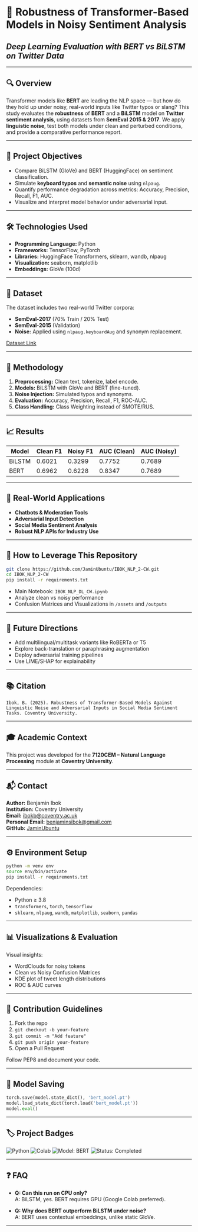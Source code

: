 # 🤖 Robustness of Transformer-Based Models in Noisy Sentiment Analysis  
## _Deep Learning Evaluation with BERT vs BiLSTM on Twitter Data_

---

## 🔍 Overview

Transformer models like **BERT** are leading the NLP space — but how do they hold up under noisy, real-world inputs like Twitter typos or slang? This study evaluates the **robustness** of **BERT** and a **BiLSTM** model on **Twitter sentiment analysis**, using datasets from **SemEval 2015 & 2017**. We apply **linguistic noise**, test both models under clean and perturbed conditions, and provide a comparative performance report.

---

## 🧠 Project Objectives

- Compare BiLSTM (GloVe) and BERT (HuggingFace) on sentiment classification.
- Simulate **keyboard typos** and **semantic noise** using `nlpaug`.
- Quantify performance degradation across metrics: Accuracy, Precision, Recall, F1, AUC.
- Visualize and interpret model behavior under adversarial input.

---

## 🛠️ Technologies Used

- **Programming Language:** Python
- **Frameworks:** TensorFlow, PyTorch
- **Libraries:** HuggingFace Transformers, sklearn, wandb, nlpaug
- **Visualization:** seaborn, matplotlib
- **Embeddings:** GloVe (100d)

---

## 📁 Dataset

The dataset includes two real-world Twitter corpora:

- **SemEval-2017** (70% Train / 20% Test)
- **SemEval-2015** (Validation)
- **Noise:** Applied using `nlpaug.keyboardAug` and synonym replacement.

[Dataset Link](https://github.com/leelaylay/TweetSemEval/tree/master/dataset)

---

## 🔬 Methodology

1. **Preprocessing:** Clean text, tokenize, label encode.
2. **Models:** BiLSTM with GloVe and BERT (fine-tuned).
3. **Noise Injection:** Simulated typos and synonyms.
4. **Evaluation:** Accuracy, Precision, Recall, F1, ROC-AUC.
5. **Class Handling:** Class Weighting instead of SMOTE/RUS.

---

## 📈 Results

| Model     | Clean F1 | Noisy F1 | AUC (Clean) | AUC (Noisy) |
|-----------|----------|----------|-------------|-------------|
| BiLSTM    | 0.6021   | 0.3299   | 0.7752      | 0.7689      |
| BERT      | 0.6962   | 0.6228   | 0.8347      | 0.7689      |

---

## 🧩 Real-World Applications

- **Chatbots & Moderation Tools**
- **Adversarial Input Detection**
- **Social Media Sentiment Analysis**
- **Robust NLP APIs for Industry Use**

---

## 🔗 How to Leverage This Repository

```bash
git clone https://github.com/JaminUbuntu/IBOK_NLP_2-CW.git
cd IBOK_NLP_2-CW
pip install -r requirements.txt
```

- Main Notebook: `IBOK_NLP_DL_CW.ipynb`
- Analyze clean vs noisy performance
- Confusion Matrices and Visualizations in `/assets` and `/outputs`

---

## 🧭 Future Directions

- Add multilingual/multitask variants like RoBERTa or T5
- Explore back-translation or paraphrasing augmentation
- Deploy adversarial training pipelines
- Use LIME/SHAP for explainability

---

## 📚 Citation

```text
Ibok, B. (2025). Robustness of Transformer-Based Models Against Linguistic Noise and Adversarial Inputs in Social Media Sentiment Tasks. Coventry University.
```

---

## 🎓 Academic Context

This project was developed for the **7120CEM – Natural Language Processing** module at **Coventry University**.

---

## 📬 Contact

**Author:** Benjamin Ibok  
**Institution:** Coventry University  
**Email:** ibokb@coventry.ac.uk  
**Personal Email:** benjaminsibok@gmail.com  
**GitHub:** [JaminUbuntu](https://github.com/JaminUbuntu)

---

## ⚙️ Environment Setup

```bash
python -m venv env
source env/bin/activate
pip install -r requirements.txt
```

Dependencies:
- Python ≥ 3.8
- `transformers`, `torch`, `tensorflow`
- `sklearn`, `nlpaug`, `wandb`, `matplotlib`, `seaborn`, `pandas`

---

## 📊 Visualizations & Evaluation

Visual insights:
- WordClouds for noisy tokens
- Clean vs Noisy Confusion Matrices
- KDE plot of tweet length distributions
- ROC & AUC curves

---

## 🤝 Contribution Guidelines

1. Fork the repo
2. `git checkout -b your-feature`
3. `git commit -m "Add feature"`
4. `git push origin your-feature`
5. Open a Pull Request

Follow PEP8 and document your code.

---

## 💾 Model Saving

```python
torch.save(model.state_dict(), 'bert_model.pt')
model.load_state_dict(torch.load('bert_model.pt'))
model.eval()
```

---

## 🏷️ Project Badges

![Python](https://img.shields.io/badge/python-3.9-blue.svg)
![Colab](https://img.shields.io/badge/platform-Colab-green)
![Model: BERT](https://img.shields.io/badge/model-BERT-orange)
![Status: Completed](https://img.shields.io/badge/status-completed-brightgreen)

---

## ❓ FAQ

- **Q: Can this run on CPU only?**  
  A: BiLSTM, yes. BERT requires GPU (Google Colab preferred).

- **Q: Why does BERT outperform BiLSTM under noise?**  
  A: BERT uses contextual embeddings, unlike static GloVe.

---